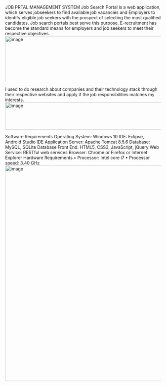 JOB PRTAL MANAGEMENT SYSTEM
Job Search Portal is a web application, which serves jobseekers to find available job vacancies and Employers to identify eligible job seekers with the prospect of selecting the most qualified candidates.
Job search portals best serve this purpose. E-recruitment has become the standard means for employers and job seekers to meet their respective objectives.
<img width="3487" height="149" alt="image" src="https://github.com/user-attachments/assets/59e42166-f47e-4312-a02a-261eca3660ca" />

I used to do research about companies and their technology stack through their respective websites and apply if the job responsibilities matches my interests. 
<img width="2782" height="88" alt="image" src="https://github.com/user-attachments/assets/89e85a72-3e55-414c-bce9-fce0e77c50d1" />

Software Requirements
Operating System: Windows 10
IDE: Eclipse, Android Studio IDE
Application Server: Apache Tomcat 8.5.6
Database: MySQL, SQLite Database
Front End: HTML5, CSS3, JavaScript, jQuery
Web Service: RESTful web services
Browser: Chrome or Firefox or Internet Explorer
Hardware Requirements
•	Processor: Intel core i7
•	Processor speed: 3.40 GHz
<img width="913" height="696" alt="image" src="https://github.com/user-attachments/assets/fdb63369-7ca7-420a-87ca-774f99c10ab3" />


